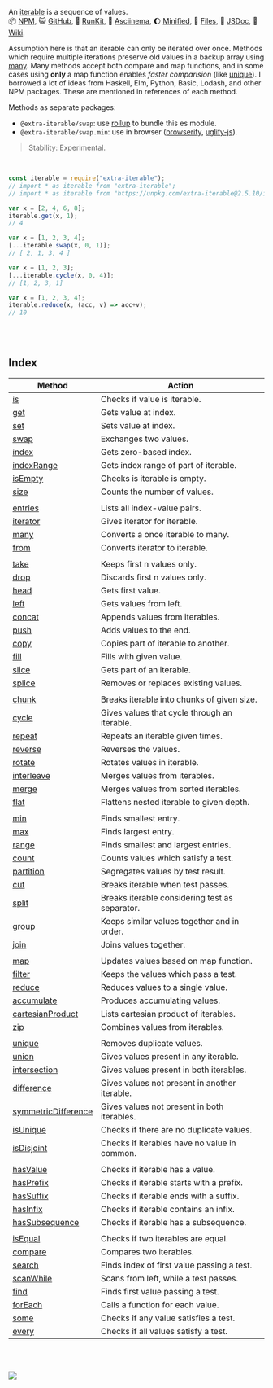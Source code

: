 An [iterable] is a sequence of values.<br>
:package: [NPM](https://www.npmjs.com/package/extra-iterable),
:smiley_cat: [GitHub](https://github.com/orgs/nodef/packages?repo_name=extra-iterable),
:running: [RunKit](https://npm.runkit.com/extra-iterable),
:vhs: [Asciinema](https://asciinema.org/a/339719),
:moon: [Minified](https://www.npmjs.com/package/extra-iterable.min),
:scroll: [Files](https://unpkg.com/extra-iterable/),
:newspaper: [JSDoc](https://nodef.github.io/extra-iterable/),
:blue_book: [Wiki](https://github.com/nodef/extra-iterable/wiki/).

Assumption here is that an iterable can only be iterated over once. Methods
which require multiple iterations preserve old values in a backup array using
[many]. Many methods accept both compare and map functions, and in some cases
using **only** a map function enables *faster comparision* (like [unique]).
I borrowed a lot of ideas from Haskell, Elm, Python, Basic, Lodash, and other
NPM packages. These are mentioned in references of each method.

Methods as separate packages:

- `@extra-iterable/swap`: use [rollup] to bundle this es module.
- `@extra-iterable/swap.min`: use in browser ([browserify], [uglify-js]).

> Stability: Experimental.

<br>

```javascript
const iterable = require("extra-iterable");
// import * as iterable from "extra-iterable";
// import * as iterable from "https://unpkg.com/extra-iterable@2.5.10/index.mjs"; (deno)

var x = [2, 4, 6, 8];
iterable.get(x, 1);
// 4

var x = [1, 2, 3, 4];
[...iterable.swap(x, 0, 1)];
// [ 2, 1, 3, 4 ]

var x = [1, 2, 3];
[...iterable.cycle(x, 0, 4)];
// [1, 2, 3, 1]

var x = [1, 2, 3, 4];
iterable.reduce(x, (acc, v) => acc+v);
// 10
```

<br>
<br>


## Index

| Method                | Action                                         |
| --------------------- | ---------------------------------------------- |
| [is]                  | Checks if value is iterable.                   |
| [get]                 | Gets value at index.                           |
| [set]                 | Sets value at index.                           |
| [swap]                | Exchanges two values.                          |
| [index]               | Gets zero-based index.                         |
| [indexRange]          | Gets index range of part of iterable.          |
| [isEmpty]             | Checks is iterable is empty.                   |
| [size]                | Counts the number of values.                   |
|                       |
| [entries]             | Lists all index-value pairs.                   |
| [iterator]            | Gives iterator for iterable.                   |
| [many]                | Converts a once iterable to many.              |
| [from]                | Converts iterator to iterable.                 |
|                       |
| [take]                | Keeps first n values only.                     |
| [drop]                | Discards first n values only.                  |
| [head]                | Gets first value.                              |
| [left]                | Gets values from left.                         |
| [concat]              | Appends values from iterables.                 |
| [push]                | Adds values to the end.                        |
| [copy]                | Copies part of iterable to another.            |
| [fill]                | Fills with given value.                        |
| [slice]               | Gets part of an iterable.                      |
| [splice]              | Removes or replaces existing values.           |
|                       |
| [chunk]               | Breaks iterable into chunks of given size.     |
| [cycle]               | Gives values that cycle through an iterable.   |
| [repeat]              | Repeats an iterable given times.               |
| [reverse]             | Reverses the values.                           |
| [rotate]              | Rotates values in iterable.                    |
| [interleave]          | Merges values from iterables.                  |
| [merge]               | Merges values from sorted iterables.           |
| [flat]                | Flattens nested iterable to given depth.       |
|                       |
| [min]                 | Finds smallest entry.                          |
| [max]                 | Finds largest entry.                           |
| [range]               | Finds smallest and largest entries.            |
| [count]               | Counts values which satisfy a test.            |
| [partition]           | Segregates values by test result.              |
| [cut]                 | Breaks iterable when test passes.              |
| [split]               | Breaks iterable considering test as separator. |
| [group]               | Keeps similar values together and in order.    |
| [join]                | Joins values together.                         |
|                       |
| [map]                 | Updates values based on map function.          |
| [filter]              | Keeps the values which pass a test.            |
| [reduce]              | Reduces values to a single value.              |
| [accumulate]          | Produces accumulating values.                  |
| [cartesianProduct]    | Lists cartesian product of iterables.          |
| [zip]                 | Combines values from iterables.                |
|                       |
| [unique]              | Removes duplicate values.                      |
| [union]               | Gives values present in any iterable.          |
| [intersection]        | Gives values present in both iterables.        |
| [difference]          | Gives values not present in another iterable.  |
| [symmetricDifference] | Gives values not present in both iterables.    |
| [isUnique]            | Checks if there are no duplicate values.       |
| [isDisjoint]          | Checks if iterables have no value in common.   |
|                       |
| [hasValue]            | Checks if iterable has a value.                |
| [hasPrefix]           | Checks if iterable starts with a prefix.       |
| [hasSuffix]           | Checks if iterable ends with a suffix.         |
| [hasInfix]            | Checks if iterable contains an infix.          |
| [hasSubsequence]      | Checks if iterable has a subsequence.          |
|                       |
| [isEqual]             | Checks if two iterables are equal.             |
| [compare]             | Compares two iterables.                        |
| [search]              | Finds index of first value passing a test.     |
| [scanWhile]           | Scans from left, while a test passes.          |
| [find]                | Finds first value passing a test.              |
| [forEach]             | Calls a function for each value.               |
| [some]                | Checks if any value satisfies a test.          |
| [every]               | Checks if all values satisfy a test.           |

<br>
<br>

[![](https://img.youtube.com/vi/qgxPbqDskyw/maxresdefault.jpg)](https://www.youtube.com/watch?v=qgxPbqDskyw)

[browserify]: https://www.npmjs.com/package/browserify
[rollup]: https://www.npmjs.com/package/rollup
[uglify-js]: https://www.npmjs.com/package/uglify-js
[iterable]: https://developer.mozilla.org/en-US/docs/Web/JavaScript/Reference/Iteration_protocols
[:ledger:]: https://unpkg.com/extra-iterable/
[is]: https://github.com/nodef/extra-iterable/wiki/is
[get]: https://github.com/nodef/extra-iterable/wiki/get
[set]: https://github.com/nodef/extra-iterable/wiki/set
[swap]: https://github.com/nodef/extra-iterable/wiki/swap
[head]: https://github.com/nodef/extra-iterable/wiki/head
[index]: https://github.com/nodef/extra-iterable/wiki/index
[indexRange]: https://github.com/nodef/extra-iterable/wiki/indexRange
[size]: https://github.com/nodef/extra-iterable/wiki/size
[entries]: https://github.com/nodef/extra-iterable/wiki/entries
[iterator]: https://github.com/nodef/extra-iterable/wiki/iterator
[many]: https://github.com/nodef/extra-iterable/wiki/many
[from]: https://github.com/nodef/extra-iterable/wiki/from
[push]: https://github.com/nodef/extra-iterable/wiki/push
[fill]: https://github.com/nodef/extra-iterable/wiki/fill
[copy]: https://github.com/nodef/extra-iterable/wiki/copy
[concat]: https://github.com/nodef/extra-iterable/wiki/concat
[left]: https://github.com/nodef/extra-iterable/wiki/left
[slice]: https://github.com/nodef/extra-iterable/wiki/slice
[splice]: https://github.com/nodef/extra-iterable/wiki/splice
[flat]: https://github.com/nodef/extra-iterable/wiki/flat
[cut]: https://github.com/nodef/extra-iterable/wiki/cut
[chunk]: https://github.com/nodef/extra-iterable/wiki/chunk
[cycle]: https://github.com/nodef/extra-iterable/wiki/cycle
[repeat]: https://github.com/nodef/extra-iterable/wiki/repeat
[reverse]: https://github.com/nodef/extra-iterable/wiki/reverse
[rotate]: https://github.com/nodef/extra-iterable/wiki/rotate
[interleave]: https://github.com/nodef/extra-iterable/wiki/interleave
[merge]: https://github.com/nodef/extra-iterable/wiki/merge
[min]: https://github.com/nodef/extra-iterable/wiki/min
[max]: https://github.com/nodef/extra-iterable/wiki/max
[range]: https://github.com/nodef/extra-iterable/wiki/range
[map]: https://github.com/nodef/extra-iterable/wiki/map
[reduce]: https://github.com/nodef/extra-iterable/wiki/reduce
[filter]: https://github.com/nodef/extra-iterable/wiki/filter
[take]: https://github.com/nodef/extra-iterable/wiki/take
[drop]: https://github.com/nodef/extra-iterable/wiki/drop
[count]: https://github.com/nodef/extra-iterable/wiki/count
[partition]: https://github.com/nodef/extra-iterable/wiki/partition
[group]: https://github.com/nodef/extra-iterable/wiki/group
[split]: https://github.com/nodef/extra-iterable/wiki/split
[join]: https://github.com/nodef/extra-iterable/wiki/join
[cartesianProduct]: https://github.com/nodef/extra-iterable/wiki/cartesianProduct
[zip]: https://github.com/nodef/extra-iterable/wiki/zip
[unique]: https://github.com/nodef/extra-iterable/wiki/unique
[union]: https://github.com/nodef/extra-iterable/wiki/union
[intersection]: https://github.com/nodef/extra-iterable/wiki/intersection
[difference]: https://github.com/nodef/extra-iterable/wiki/difference
[isUnique]: https://github.com/nodef/extra-iterable/wiki/isUnique
[isDisjoint]: https://github.com/nodef/extra-iterable/wiki/isDisjoint
[hasValue]: https://github.com/nodef/extra-iterable/wiki/hasValue
[hasPrefix]: https://github.com/nodef/extra-iterable/wiki/hasPrefix
[hasInfix]: https://github.com/nodef/extra-iterable/wiki/hasInfix
[hasSuffix]: https://github.com/nodef/extra-iterable/wiki/hasSuffix
[hasSubsequence]: https://github.com/nodef/extra-iterable/wiki/hasSubsequence
[isEqual]: https://github.com/nodef/extra-iterable/wiki/isEqual
[compare]: https://github.com/nodef/extra-iterable/wiki/compare
[search]: https://github.com/nodef/extra-iterable/wiki/search
[find]: https://github.com/nodef/extra-iterable/wiki/find
[some]: https://github.com/nodef/extra-iterable/wiki/some
[every]: https://github.com/nodef/extra-iterable/wiki/every
[forEach]: https://github.com/nodef/extra-iterable/wiki/forEach
[isEmpty]: https://github.com/nodef/extra-iterable/wiki/isEmpty
[accumulate]: https://github.com/nodef/extra-iterable/wiki/accumulate
[symmetricDifference]: https://github.com/nodef/extra-iterable/wiki/symmetricDifference
[scanWhile]: https://github.com/nodef/extra-iterable/wiki/scanWhile
